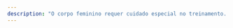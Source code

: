 ```yaml
---
description: "O corpo feminino requer cuidado especial no treinamento. Se você é uma atleta feminina ou está apenas começando, conte comigo."
---
```

